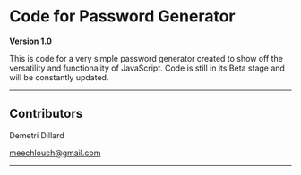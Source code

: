 # Code for Password Generator


**Version 1.0**

This is code for a very simple password generator created to show off the versatility and functionality of JavaScript. Code is still in its Beta stage and will be constantly updated.

---
## Contributors

Demetri Dillard 

<meechlouch@gmail.com>

---
